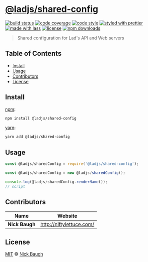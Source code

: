 # [**@ladjs/shared-config**](https://github.com/ladjs/shared-config)

[![build status](https://img.shields.io/travis/ladjs/shared-config.svg)](https://travis-ci.com/ladjs/shared-config)
[![code coverage](https://img.shields.io/codecov/c/github/ladjs/shared-config.svg)](https://codecov.io/gh/ladjs/shared-config)
[![code style](https://img.shields.io/badge/code_style-XO-5ed9c7.svg)](https://github.com/sindresorhus/xo)
[![styled with prettier](https://img.shields.io/badge/styled_with-prettier-ff69b4.svg)](https://github.com/prettier/prettier)
[![made with lass](https://img.shields.io/badge/made_with-lass-95CC28.svg)](https://lass.js.org)
[![license](https://img.shields.io/github/license/ladjs/shared-config.svg)](LICENSE)
[![npm downloads](https://img.shields.io/npm/dt/@ladjs/shared-config.svg)](https://npm.im/@ladjs/shared-config)

> Shared configuration for Lad's API and Web servers


## Table of Contents

* [Install](#install)
* [Usage](#usage)
* [Contributors](#contributors)
* [License](#license)


## Install

[npm][]:

```sh
npm install @ladjs/shared-config
```

[yarn][]:

```sh
yarn add @ladjs/shared-config
```


## Usage

```js
const @ladjs/sharedConfig = require('@ladjs/shared-config');

const @ladjs/sharedConfig = new @ladjs/sharedConfig();

console.log(@ladjs/sharedConfig.renderName());
// script
```


## Contributors

| Name           | Website                    |
| -------------- | -------------------------- |
| **Nick Baugh** | <http://niftylettuce.com/> |


## License

[MIT](LICENSE) © [Nick Baugh](http://niftylettuce.com/)


## 

[npm]: https://www.npmjs.com/

[yarn]: https://yarnpkg.com/
